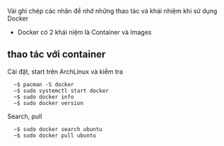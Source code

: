 Vài ghi chép các nhân để nhớ những thao tác và khái nhiệm khi sử dụng Docker

- Docker có 2 khái niệm là Container và Images

## thao tác với container

Cài đặt, start trên ArchLinux và kiểm tra

```
  ~$ pacman -S docker
  ~$ sudo systemctl start docker
  ~$ sudo docker info
  ~$ sudo docker version
```

Search, pull

``` 
  ~$ sudo docker search ubuntu
  ~$ sudo docker pull ubuntu
  
```

